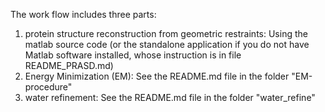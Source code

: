 The work flow includes three parts: 
1. protein structure reconstruction from geometric restraints: Using the matlab source code (or the standalone application if you do not have Matlab software installed, whose instruction is in file README_PRASD.md) 
2. Energy Minimization (EM):  See the README.md file in the folder "EM-procedure"
3. water refinement: See the README.md file in the folder "water_refine"
